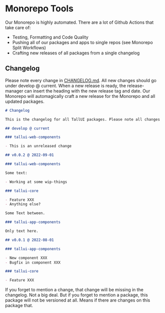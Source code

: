# Monorepo Tools

Our Monorepo is highly automated. There are a lot of Github Actions that take care of:

- Testing, Formatting and Code Quality
- Pushing all of our packages and apps to single repos (see Monorepo Split Workflows)
- Crafting new releases of all packages from a single changelog

## Changelog

Please note every change in [CHANGELOG.md](../../CHANGELOG.md). All new changes should go under develop @ current. When a new release is ready, the release-manager can insert the heading with the new release tag and date. Our Monorepo will automagically craft a new release for the Monorepo and all updated packages.

```markdown
# Changelog

This is the changelog for all TallUI packages. Please note all changes here separated by package as follows:

## develop @ current

### tallui-web-components

- This is an unreleased change

## v0.0.2 @ 2022-09-01

### tallui-web-components

Some text:

- Working at some wip-things

### tallui-core

- Feature XXX
- Anything else?

Some Text between.

### tallui-app-components

Only text here.

## v0.0.1 @ 2022-08-01

### tallui-app-components

- New component XXX
- Bugfix in component XXX

### tallui-core

- Feature XXX

```

If you forget to mention a change, that change will be missing in the changelog. Not a big deal. But if you forget to mention a package, this package will not be versioned at all. Means if there are changes on this package that.

